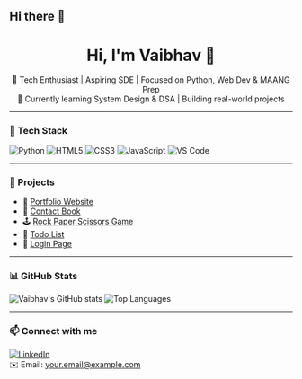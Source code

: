 ## Hi there 👋<h1 align="center">Hi, I'm Vaibhav 👋</h1>

<p align="center">
  🚀 Tech Enthusiast | Aspiring SDE | Focused on Python, Web Dev & MAANG Prep <br>
  🧠 Currently learning System Design & DSA | Building real-world projects
</p>

---

### 🧰 Tech Stack
![Python](https://img.shields.io/badge/Python-3776AB?style=flat&logo=python&logoColor=white)
![HTML5](https://img.shields.io/badge/HTML5-E34F26?style=flat&logo=html5&logoColor=white)
![CSS3](https://img.shields.io/badge/CSS3-1572B6?style=flat&logo=css3&logoColor=white)
![JavaScript](https://img.shields.io/badge/JavaScript-F7DF1E?style=flat&logo=javascript&logoColor=black)
![VS Code](https://img.shields.io/badge/VS%20Code-007ACC?style=flat&logo=visual-studio-code)

---

### 🚀 Projects
- 🔗 [Portfolio Website](https://github.com/Vaibhav6802383/Portfolio-Website)
- 📘 [Contact Book](https://github.com/Vaibhav6802383/Contact-book)
- 🕹️ [Rock Paper Scissors Game](https://github.com/Vaibhav6802383/Rock-paper-scissor)
- 📝 [Todo List](https://github.com/Vaibhav6802383/Todo-list)
- 🔐 [Login Page](https://github.com/Vaibhav6802383/Login-Page)

---

### 📊 GitHub Stats
![Vaibhav's GitHub stats](https://github-readme-stats.vercel.app/api?username=Vaibhav6802383&show_icons=true&theme=radical)
![Top Languages](https://github-readme-stats.vercel.app/api/top-langs/?username=Vaibhav6802383&layout=compact&theme=radical)

---

### 📫 Connect with me
[![LinkedIn](https://img.shields.io/badge/LinkedIn-blue?style=flat&logo=linkedin&logoColor=white)](https://linkedin.com/in/YOUR_USERNAME)  
✉️ Email: your.email@example.com


<!--
**Vaibhav6802383/Vaibhav6802383** is a ✨ _special_ ✨ repository because its `README.md` (this file) appears on your GitHub profile.

Here are some ideas to get you started:

- 🔭 I’m currently working on ...
- 🌱 I’m currently learning ...
- 👯 I’m looking to collaborate on ...
- 🤔 I’m looking for help with ...
- 💬 Ask me about ...
- 📫 How to reach me: ...
- 😄 Pronouns: ...
- ⚡ Fun fact: ...
-->
